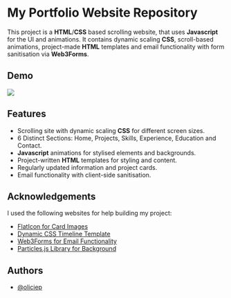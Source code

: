 
# My Portfolio Website Repository
 
This project is a **HTML**/**CSS** based scrolling website, that uses **Javascript** for the UI and animations. It contains dynamic scaling **CSS**, scroll-based animations, project-made **HTML** templates and email functionality with form sanitisation via __Web3Forms__. 

 
## Demo 

![](https://github.com/oliciep/oliciep.github.io/blob/main/demo.gif)

## Features 
- Scrolling site with dynamic scaling **CSS** for different screen sizes.
- 6 Distinct Sections: Home, Projects, Skills, Experience, Education and Contact.
- **Javascript** animations for stylised elements and backgrounds.
- Project-written **HTML** templates for styling and content.
- Regularly updated information and project cards.
- Email functionality with client-side sanitisation.

## Acknowledgements
I used the following websites for help building my project:
 - [FlatIcon for Card Images](https://www.flaticon.com)
 - [Dynamic CSS Timeline Template](https://niemvuilaptrinh.medium.com/27-html-timeline-for-web-design-979b8e5d1c05)
 - [Web3Forms for Email Functionality](https://web3forms.com/)
 - [Particles.js Library for Background](https://vincentgarreau.com/particles.js/)



## Authors

- [@oliciep](https://github.com/oliciep)

